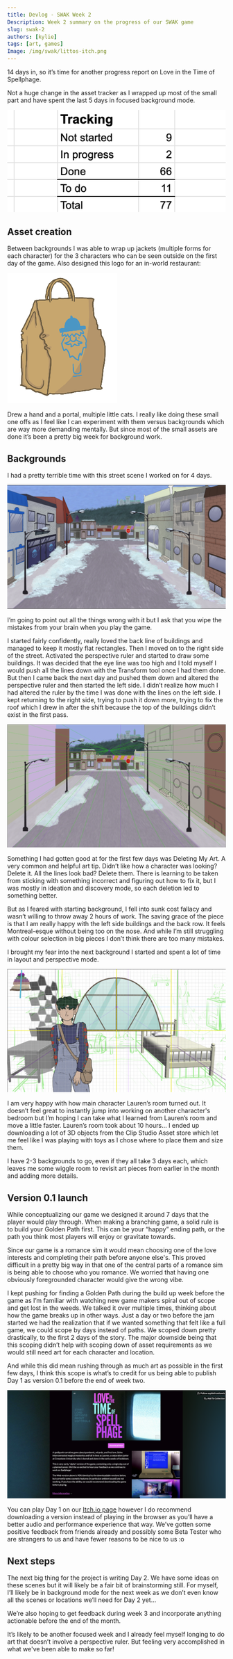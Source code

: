 ```yaml
---
title: Devlog - SWAK Week 2
Description: Week 2 summary on the progress of our SWAK game
slug: swak-2
authors: [kylie]
tags: [art, games]
Image: /img/swak/littos-itch.png
---
```


14 days in, so it’s time for another progress report on Love in the Time of Spellphage.

Not a huge change in the asset tracker as I wrapped up most of the small part and have spent the last 5 days in focused background mode.

![](/img/swak/asset-tracking-week2.png)

<!--truncate-->

## Asset creation

Between backgrounds I was able to wrap up jackets (multiple forms for each character) for the 3 characters who can be seen outside on the first day of the game. Also designed this logo for an in-world restaurant:

![](/img/swak/takeout.png)

Drew a hand and a portal, multiple little cats. I really like doing these small one offs as I feel like I can experiment with them versus backgrounds which are way more demanding mentally. But since most of the small assets are done it’s been a pretty big week for background work.

## Backgrounds

I had a pretty terrible time with this street scene I worked on for 4 days. 

![](/img/swak/street-day.png)

I’m going to point out all the things wrong with it but I ask that you wipe the mistakes from your brain when you play the game.

I started fairly confidently, really loved the back line of buildings and managed to keep it mostly flat rectangles. Then I moved on to the right side of the street. Activated the perspective ruler and started to draw some buildings. It was decided that the eye line was too high and I told myself I would push all the lines down with the Transform tool once I had them done. But then I came back the next day and pushed them down and altered the perspective ruler and then started the left side. I didn’t realize how much I had altered the ruler by the time I was done with the lines on the left side. I kept returning to the right side, trying to push it down more, trying to fix the roof which I drew in after the shift because the top of the buildings didn’t exist in the first pass. 

![](/img/swak/street-perspective-lines.png)

Something I had gotten good at for the first few days was Deleting My Art. A very common and helpful art tip. Didn’t like how a character was looking? Delete it. All the lines look bad? Delete them. There is learning to be taken from sticking with something incorrect and figuring out how to fix it, but I was mostly in ideation and discovery mode, so each deletion led to something better. 

But as I feared with starting background, I fell into sunk cost fallacy and wasn’t willing to throw away 2 hours of work. The saving grace of the piece is that I am really happy with the left side buildings and the back row. It feels Montreal-esque without being too on the nose. And while I’m still struggling with colour selection in big pieces I don’t think there are too many mistakes.

I brought my fear into the next background I started and spent a lot of time in layout and perspective mode.

![](/img/swak/lauren-room-measurements.png)

I am very happy with how main character Lauren’s room turned out. It doesn’t feel great to instantly jump into working on another character's bedroom but I’m hoping I can take what I learned from Lauren’s room and move a little faster. Lauren’s room took about 10 hours… I ended up downloading a lot of 3D objects from the Clip Studio Asset store which let me feel like I was playing with toys as I chose where to place them and size them.

I have 2-3 backgrounds to go, even if they all take 3 days each, which leaves me some wiggle room to revisit art pieces from earlier in the month and adding more details.

## Version 0.1 launch

While conceptualizing our game we designed it around 7 days that the player would play through. When making a branching game, a solid rule is to build your Golden Path first. This can be your “happy” ending path, or the path you think most players will enjoy or gravitate towards. 

Since our game is a romance sim it would mean choosing one of the love interests and completing their path before anyone else's. This proved difficult in a pretty big way in that one of the central parts of a romance sim is being able to choose who you romance. We worried that having one obviously foregrounded character would give the wrong vibe. 

I kept pushing for finding a Golden Path during the build up week before the game as I’m familiar with watching new game makers spiral out of scope and get lost in the weeds. We talked it over multiple times, thinking about how the game breaks up in other ways. Just a day or two before the jam started we had the realization that if we wanted something that felt like a full game, we could scope by days instead of paths. We scoped down pretty drastically, to the first 2 days of the story. The major downside being that this scoping didn’t help with scoping down of asset requirements as we would still need art for each character and location.

And while this did mean rushing through as much art as possible in the first few days, I think this scope is what’s to credit for us being able to publish Day 1 as version 0.1 before the end of week two.

![](/img/swak/littos-itch.png)

You can play Day 1 on our [Itch.io page](https://sophiefromhowls.itch.io/love-in-the-time-of-spellphage-01) however I do recommend downloading a version instead of playing in the browser as you’ll have a better audio and performance experience that way. We’ve gotten some positive feedback from friends already and possibly some Beta Tester who are strangers to us and have fewer reasons to be nice to us :o

## Next steps

The next big thing for the project is writing Day 2. We have some ideas on these scenes but it will likely be a fair bit of brainstorming still. For myself, I’ll likely be in background mode for the next week as we don’t even know all the scenes or locations we’ll need for Day 2 yet...

We’re also hoping to get feedback during week 3 and incorporate anything actionable before the end of the month.

It’s likely to be another focused week and I already feel myself longing to do art that doesn’t involve a perspective ruler. But feeling very accomplished in what we've been able to make so far!
